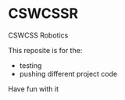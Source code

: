 # CSWCSSR
CSWCSS Robotics

This reposite is for the:
- testing
- pushing different project code

Have fun with it
